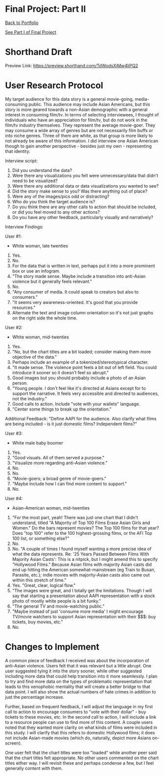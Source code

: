 

# Final Project: Part II
[Back to Portfolio](/README.md)

[See Part I of Final Project](/final_project_Daria.md)

# Shorthand Draft
Preview Link: https://preview.shorthand.com/TdWodsXiMw4liPQ2

# User Research Protocol 
My target audience for this data story is a general movie-going, media-consuming public. This audience may include Asian Americans, but this story is more geared towards a non-Asian demographic with a general interest in consuming film/tv. In terms of selecting interviewees, I thought of individuals who have an appreciation for film/tv, but do not work in the film/tv industry themselves. They represent the average movie-goer. They may consume a wide array of genres but are not necessarily film buffs or into niche genres. Three of them are white, as that group is more likely to not already be aware of this information. I did interview one Asian American though to gain another perspective - besides just my own - representing that identity.

Interview script:

1. Did you understand the data?
2. Were there any visualizations you felt were unnecessary/data that didn't need to be visualized? 
3. Were there any additional data or data visualizations you wanted to see?
4. Did the story make sense to you? Was there anything out of place?
5. Were any of the images/pics odd or distracting? 
6. Who do you think the target audience is?
7. Do you think there are any other calls to action that should be included, or did you feel moved to any other actions?
8. Do you have any other feedback, particularly visually and narratively?

Interview Findings:

User #1: 
- White woman, late twenties  
1. Yes.
2. No.
3. For the data that is written in text, perhaps put it into a more prominent box or use an infogram.
4. "The story made sense. Maybe include a transition into anti-Asian violence but it generally feels relevant."
5. No.
6. "Any consumer of media. It could speak to creators but also to consumers." 
7. "It seems very awareness-oriented. It's good that you provide resources."
8. Alternate the text and image column orientation so it's not just graphs on the right side the whole time.

User #2:
- White woman, mid-twenties
1. Yes.
2. "No, but the chart titles are a bit loaded; consider making them more objective of the data."
3. Perhaps include an example of a tokenized/stereotypical character.
4. "It made sense. The violence point feels a bit out of left field. You could introduce it sooner so it doesn't feel so abrupt."
5. Good images but you should probably include a photo of an Asian person.
6. "Young people. I don't feel like it's directed at Asians except for to support the narrative. It feels very accessible and directed to audiences, not the industry."
7. Good calls to action. Include "vote with your wallets" language. 
8. "Center some things to break up the orientation."

Additional Feedback: "Define AAPI for the audience. Also clarify what films are being included - is it just domestic films? Independent films?"

User #3:
- White male baby boomer
1. Yes.
2. "Good visuals. All of them served a purpose."
3. "Visualize more regarding anti-Asian violence."
4. No.
5. No.
6. "Movie-goers; a broad genre of movie-goers."
7. "Maybe include how I can find more content to support."
8. No.

User #4:
- Asian-American woman, mid-twenties
1. "For the most part, yeah! There was just one chart that I didn't understand, titled "A Majority of Top 100 Films Erase Asian Girls and Women." Do the bars represent movies? The Top 100 films for that year? Does "top 100" refer to the 100 highest-grossing films, or the AFI Top 100 list, or something else?"
2. No.
3. No. "A couple of times I found myself wanting a more precise idea of what the data represents. Re: '25 Years Passed Between Films With Majority Asian Casts': This is a nitpick, but I might amend this to specify "Hollywood Films." Because Asian films with majority Asian casts did end up hitting the American somewhat-mainstream (eg Train to Busan, Parasite, etc.); indie movies with majority-Asian casts also came out within this stretch of time."
4. Yes. "Great, clear, logical flow."
5. "The images were great, and I totally get the limitations. Though I will say that starting a presentation about AAPI representation with a stock photo of mostly white people is a bit funky."
6. "The general TV and movie-watching public."
7. "Maybe instead of just 'consume more media' I might encourage TV/movie watchers to support Asian representation with their $$$: buy tickets, buy movies, etc."
8. No. 

# Changes to Implement
A common piece of feedback I received was about the incorporation of anti-Asian violence. Users felt that it was relevant but a little abrupt. One user suggested tying it into the story sooner, while other suggested including more data that could help transition into it more seamlessly. I plan to try and find more data on the types of problematic representation that leads to this xenophobic mentality that will create a better bridge to that data point. I will also show the actual numbers of hate crimes in addition to just the percentage increase.

Further, based on frequent feedback, I will adjust the language in my first call to action to encourage consumers to "vote with their dollar" - buy tickets to these movies, etc. In the second call to action, I will include a link to a resource people can use to find more of this content.
A couple users noted that they wanted more clarity on what kinds of films were included in this study. I will clarify that this refers to domestic Hollywood films; it does not include Asian-made movies (which do, naturally, depict more Asians on-screen). 

One user felt that the chart titles were too "loaded" while another peer said that the chart titles felt appropriate. No other users commented on the chart titles either way. I will revisit these and perhaps condense a few, but I feel generally content with them. 
